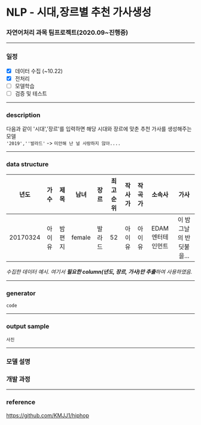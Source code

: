 # NLP - 시대,장르별 추천 가사생성
### 자연어처리 과목 팀프로젝트(2020.09~진행중)
-------


### 일정

 - [x] 데이터 수집 (~10.22)
 - [x] 전처리
 - [ ] 모델학습
 - [ ] 검증 및 테스트

-------
### description

다음과 같이 '시대','장르'를 입력하면 해당 시대와 장르에 맞춘 추천 가사를 생성해주는 모델 <br>
`'2019',''발라드'` -> `미안해 난 널 사랑하지 않아....`

--------


### data structure
|년도|가수|제목|남녀|장르|최고순위|작사가|작곡가|소속사|가사|
|:---:|:---:|:---:|:---:|:---:|:---:|:---:|:---:|:---:|:---:|
|20170324|아이유|밤편지|female|발라드|52|아이유|아이유|EDAM엔터테인먼트|이 밤 그날의 반딧불을...|

*수집한 데이터 예시. 여기서 **필요한 column(년도, 장르, 가사)만 추출**하여 사용하였음.*

----------

### generator

`code`

----------

### output sample
`사진`

-----------
### 모델 설명

### 개발 과정
----------
### reference
https://github.com/KMJJ1/hiphop
